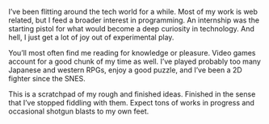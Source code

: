 I&rsquo;ve been flitting around the tech world for a while. Most of my work is web related, but I feed a broader interest in programming. An internship was the starting pistol for what would become a deep curiosity in technology. And hell, I just get a lot of joy out of experimental play.

You&rsquo;ll most often find me reading for knowledge or pleasure. Video games account for a good chunk of my time as well. I&rsquo;ve played probably too many Japanese and western RPGs, enjoy a good puzzle, and I&rsquo;ve been a 2D fighter since the SNES.

This is a scratchpad of my rough and finished ideas. Finished in the sense that I&rsquo;ve stopped fiddling with them. Expect tons of works in progress and occasional shotgun blasts to my own feet.